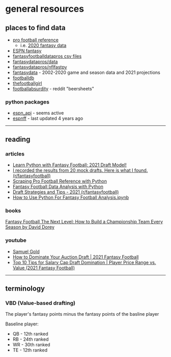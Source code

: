 # general resources

## places to find data

* [pro football reference](https://www.pro-football-reference.com/)
    * i.e. [2020 fantasy data](https://www.pro-football-reference.com/years/2020/fantasy.htm)
* [ESPN fantasy](https://fantasy.espn.com/football/leaders)
* [fantasyfootballdatapros csv files](https://www.fantasyfootballdatapros.com/csv_files)
* [fantasydatapros/data](https://github.com/fantasydatapros/data)
* [fantasydatapros/nflfastpy](https://github.com/fantasydatapros/nflfastpy)
* [fantasydata](https://fantasydata.com/nfl/fantasy-football-leaders) - 2002-2020 game and season data and 2021 projections
* [footballdb](https://www.footballdb.com/fantasy-football/)
* [thefootballgirl](https://thefootballgirl.com/fitz-on-fantasy-2021-fantasy-draft-rankings/)
* [footballabsurdity](https://footballabsurdity.com/beersheet-request-form/) - reddit "beersheets"

### python packages

* [espn_api](https://github.com/cwendt94/espn-api) - seems active
* [espnff](https://github.com/rbarton65/espnff) - last updated 4 years ago

----------

## reading

### articles

* [Learn Python with Fantasy Football: 2021 Draft Model!](https://www.fantasyfootballdatapros.com/blog/intermediate/21)
* [I recorded the results from 20 mock drafts. Here is what I found. (r/fantasyfootball)](https://www.reddit.com/r/fantasyfootball/comments/p5kywp/i_recorded_the_results_from_20_mock_drafts_here/)
* [Scraping Pro Football Reference with Python](https://stmorse.github.io/journal/pfr-scrape-python.html)
* [Fantasy Football Data Analysis with Python](https://towardsdatascience.com/fantasy-football-data-analysis-with-python-b3c017d0d3b5)
* [Draft Strategies and Tips - 2021 (r/fantasyfootball)](https://www.reddit.com/r/fantasyfootball/comments/ogbex6/draft_strategies_and_tips_2021/)
* [How to Use Python For Fantasy Football Analysis.ipynb](https://github.com/fantasydatapros/ffdatapros/blob/master/How%20to%20Use%20Python%20For%20Fantasy%20Football%20Analysis.ipynb)

### books

[Fantasy Football The Next Level: How to Build a Championship Team Every Season by David Dorey](https://www.goodreads.com/en/book/show/343502.Fantasy_Football_The_Next_Level)


### youtube

* [Samuel Gold](https://www.youtube.com/c/SamuelGoldNFL/videos)
* [How to Dominate Your Auction Draft | 2021 Fantasy Football](https://www.youtube.com/watch?v=7jYfjJL13xE)
* [Top 10 Tips for Salary Cap Draft Domination | Player Price Range vs. Value (2021 Fantasy Football)](https://www.youtube.com/watch?v=RLCvRfW4BLs)

----------

## terminology

### VBD (Value-based drafting)

The player's fantasy points minus the fantasy points of the basline player

Baseline player:

* QB - 12th ranked
* RB - 24th ranked
* WR - 30th ranked
* TE - 12th ranked
